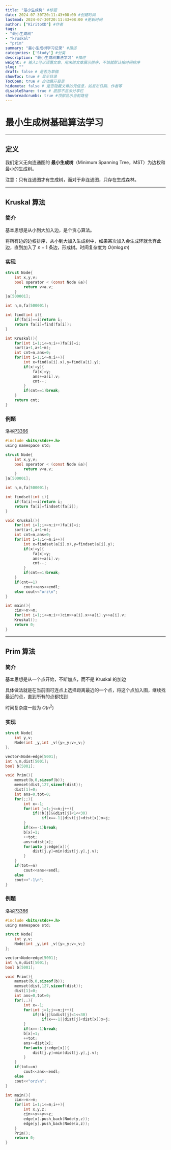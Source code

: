 ```yaml
---
title: "最小生成树" #标题
date: 2024-07-30T20:11:43+08:00 #创建时间
lastmod: 2024-07-30T20:11:43+08:00 #更新时间
author: ["KiritoXD"] #作者
tags: 
- "最小生成树"
- "kruskal"
- "prim"
summary: "最小生成树学习记录" #描述
categories: ['Study'] #分类
description: "最小生成树算法学习" #描述
weight: # 输入1可以顶置文章，用来给文章展示排序，不填就默认按时间排序
slug: ""
draft: false # 是否为草稿
showToc: true # 显示目录
TocOpen: true # 自动展开目录
hidemeta: false # 是否隐藏文章的元信息，如发布日期、作者等
disableShare: true # 底部不显示分享栏
showbreadcrumbs: true #顶部显示当前路径
---
```

# 最小生成树基础算法学习  
---

## 定义  
我们定义无向连通图的 **最小生成树**（Minimum Spanning Tree，MST）为边权和最小的生成树。  

注意：只有连通图才有生成树，而对于非连通图，只存在生成森林。  

---
## Kruskal 算法

### 简介

基本思想是从小到大加入边，是个贪心算法。  

将所有边的边权排序，从小到大加入生成树中，如果某次加入会生成环就舍弃此边，直到加入了 $n - 1$ 条边，形成树。时间复杂度为 $O(m \log m)$  

### 实现 

```c
struct Node{
    int x,y,v;
    bool operator < (const Node &a){
        return v<a.v;
    }
}a[500001];

int n,m,fa[500001];

int find(int i){
    if(fa[i]==i)return i;
    return fa[i]=find(fa[i]);
}

int Kruskal(){
    for(int i=1;i<=n;i++)fa[i]=i;
    sort(a+1,a+1+m);
    int cnt=n,ans=0;
    for(int i=1;i<=m;i++){
        int x=find(a[i].x),y=find(a[i].y);
        if(x!=y){
            fa[x]=y;
            ans+=a[i].v;
            cnt--;
        }
        if(cnt==1)break;
    }
    return cnt;
}
```

### 例题

洛谷[P3366](https://www.luogu.com.cn/problem/P3366)  

```c
#include <bits/stdc++.h>
using namespace std;

struct Node{
    int x,y,v;
    bool operator < (const Node &a){
        return v<a.v;
    }
}a[500001];

int n,m,fa[500001];

int findset(int i){
    if(fa[i]==i)return i;
    return fa[i]=findset(fa[i]);
}

void Kruskal(){
    for(int i=1;i<=n;i++)fa[i]=i;
    sort(a+1,a+1+m);
    int cnt=n,ans=0;
    for(int i=1;i<=m;i++){
        int x=findset(a[i].x),y=findset(a[i].y);
        if(x!=y){
            fa[x]=y;
            ans+=a[i].v;
            cnt--;
        }
        if(cnt==1)break;
    }
    if(cnt==1)
        cout<<ans<<endl;
    else cout<<"orz\n";
}

int main(){
    cin>>n>>m;
    for(int i=1;i<=m;i++)cin>>a[i].x>>a[i].y>>a[i].v;
    Kruskal();
    return 0;
}
```
---
## Prim 算法

### 简介 
基本思想是从一个点开始，不断加点，而不是 Kruskal 的加边  

具体做法就是在当前图可连点上选择距离最近的一个点，将这个点加入图，继续找最近的点，直到所有的点都找到  

时间复杂度一般为 $O(n^2)$  

### 实现

```c
struct Node{
    int y,v;
    Node(int _y,int _v){y=_y;v=_v;}
};

vector<Node>edge[5001];
int n,m,dist[5001];
bool b[5001];

void Prim(){
    memset(b,0,sizeof(b));
    memset(dist,127,sizeof(dist));
    dist[1]=0;
    int ans=0,tot=0;
    for(;;){
        int x=-1;
        for(int j=1;j<=n;j++){    
            if(!b[j]&&dist[j]<1<<30)
                if(x==-1||dist[j]<dist[x])x=j;
        }
        if(x==-1)break;
        b[x]=1;
        ++tot;
        ans+=dist[x];
        for(auto j:edge[x]){
            dist[j.y]=min(dist[j.y],j.v);
        }
    }
    if(tot==n)
        cout<<ans<<endl;
    else
    cout<<"-1\n";        
}
```

### 例题 

洛谷[P3366](https://www.luogu.com.cn/problem/P3366)
```c
#include <bits/stdc++.h>
using namespace std;

struct Node{
    int y,v;
    Node(int _y,int _v){y=_y;v=_v;}
};

vector<Node>edge[5001];
int n,m,dist[5001];
bool b[5001];

void Prim(){
    memset(b,0,sizeof(b));
    memset(dist,127,sizeof(dist));
    dist[1]=0;
    int ans=0,tot=0;
    for(;;){
        int x=-1;
        for(int j=1;j<=n;j++){    
            if(!b[j]&&dist[j]<1<<30)
                if(x==-1||dist[j]<dist[x])x=j;
        }
        if(x==-1)break;
        b[x]=1;
        ++tot;
        ans+=dist[x];
        for(auto j:edge[x]){
            dist[j.y]=min(dist[j.y],j.v);
        }
    }
    if(tot==n)
        cout<<ans<<endl;
    else
    cout<<"orz\n";        
}

int main(){
    cin>>n>>m;
    for(int i=1;i<=m;i++){
        int x,y,z;
        cin>>x>>y>>z;
        edge[x].push_back(Node(y,z));
        edge[y].push_back(Node(x,z));
    }
    Prim();
    return 0;
}
```
